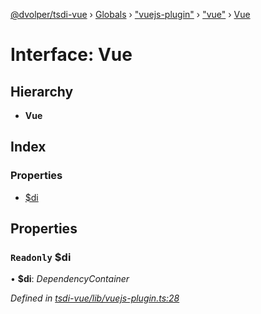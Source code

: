 [@dvolper/tsdi-vue](../README.md) › [Globals](../globals.md) › ["vuejs-plugin"](../modules/_vuejs_plugin_.md) › ["vue"](../modules/_vuejs_plugin_._vue_.md) › [Vue](_vuejs_plugin_._vue_.vue.md)

# Interface: Vue

## Hierarchy

* **Vue**

## Index

### Properties

* [$di](_vuejs_plugin_._vue_.vue.md#readonly-di)

## Properties

### `Readonly` $di

• **$di**: *DependencyContainer*

*Defined in [tsdi-vue/lib/vuejs-plugin.ts:28](https://github.com/DavidVollmers/typescript-dependency-injection/blob/eb92b3f/packages/tsdi-vue/lib/vuejs-plugin.ts#L28)*
